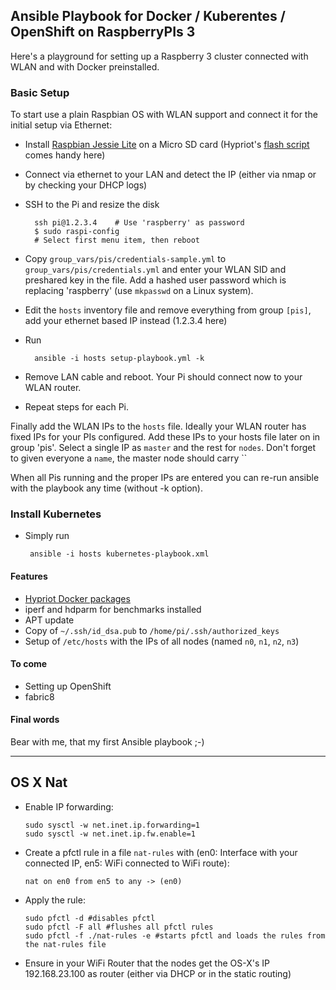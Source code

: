 ## Ansible Playbook for Docker / Kuberentes / OpenShift on RaspberryPIs 3

Here's a playground for setting up a Raspberry 3 cluster connected with WLAN and with Docker preinstalled.

### Basic Setup

To start use a plain Raspbian OS with WLAN support and connect it for the initial setup via Ethernet:

* Install [Raspbian Jessie Lite](https://www.raspberrypi.org/downloads/raspbian/) on a Micro SD card (Hypriot's [flash script](https://github.com/hypriot/flash) comes handy here)
* Connect via ethernet to your LAN and detect the IP (either via nmap or by checking your DHCP logs)
* SSH to the Pi and resize the disk

        ssh pi@1.2.3.4    # Use 'raspberry' as password
        $ sudo raspi-config
        # Select first menu item, then reboot

* Copy `group_vars/pis/credentials-sample.yml` to `group_vars/pis/credentials.yml` and enter your WLAN SID and preshared key in the file. Add a hashed user password which is replacing 'raspberry' (use `mkpasswd` on a Linux system).
* Edit the `hosts` inventory file and remove everything from group `[pis]`, add your ethernet based IP instead (1.2.3.4 here)
* Run

        ansible -i hosts setup-playbook.yml -k

* Remove LAN cable and reboot. Your Pi should connect now to your WLAN router.
* Repeat steps for each Pi.


Finally add the WLAN IPs to the `hosts` file. Ideally your WLAN router has fixed IPs for your PIs configured. Add these IPs to your hosts file later on in group 'pis'. Select a single IP as `master` and the rest for `nodes`.
Don't forget to given everyone a `name`, the master node should carry ``

When all Pis running and the proper IPs are entered you can re-run ansible with the playbook any time (without -k option).

### Install Kubernetes

* Simply run

       ansible -i hosts kubernetes-playbook.xml

#### Features

* [Hypriot Docker packages](http://blog.hypriot.com/downloads/)
* iperf and hdparm for benchmarks installed
* APT update
* Copy of `~/.ssh/id_dsa.pub` to `/home/pi/.ssh/authorized_keys`
* Setup of `/etc/hosts` with the IPs of all nodes (named `n0`, `n1`, `n2`, `n3`)

#### To come

* Setting up OpenShift
* fabric8

#### Final words

Bear with me, that my first Ansible playbook ;-)

-------

## OS X Nat

* Enable IP forwarding:

      sudo sysctl -w net.inet.ip.forwarding=1
      sudo sysctl -w net.inet.ip.fw.enable=1

* Create a pfctl rule in a file `nat-rules` with (en0: Interface with your connected IP, en5: WiFi connected to WiFi route):

      nat on en0 from en5 to any -> (en0)

* Apply the rule:

      sudo pfctl -d #disables pfctl
      sudo pfctl -F all #flushes all pfctl rules
      sudo pfctl -f ./nat-rules -e #starts pfctl and loads the rules from the nat-rules file

* Ensure in your WiFi Router that the nodes get the OS-X's IP 192.168.23.100 as router (either via DHCP or in the static routing)
